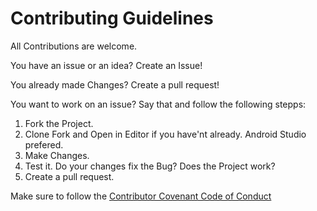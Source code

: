 # Contributing Guidelines

All Contributions are welcome. 

You have an issue or an idea?
Create an Issue!

You already made Changes?
Create a pull request!

You want to work on an issue?
Say that and follow the following stepps:

1. Fork the Project.
2. Clone Fork and Open in Editor if you have'nt already. Android Studio prefered.
3. Make Changes.
4. Test it. Do your changes fix the Bug? Does the Project work?
5. Create a pull request.

Make sure to follow the [Contributor Covenant Code of Conduct](https://github.com/hlvs-apps/AndroidVideoLib/blob/master/CODE_OF_CONDUCT.md)
